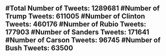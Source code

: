 #Total Number of Tweets: 1289681 
#Number of Trump Tweets: 611005
#Number of Clinton Tweets: 460176
#Number of Rubio Tweets: 177903
#Number of Sanders Tweets: 171641
#Number of Carson Tweets: 96745
#Number of Bush Tweets: 63500
---
